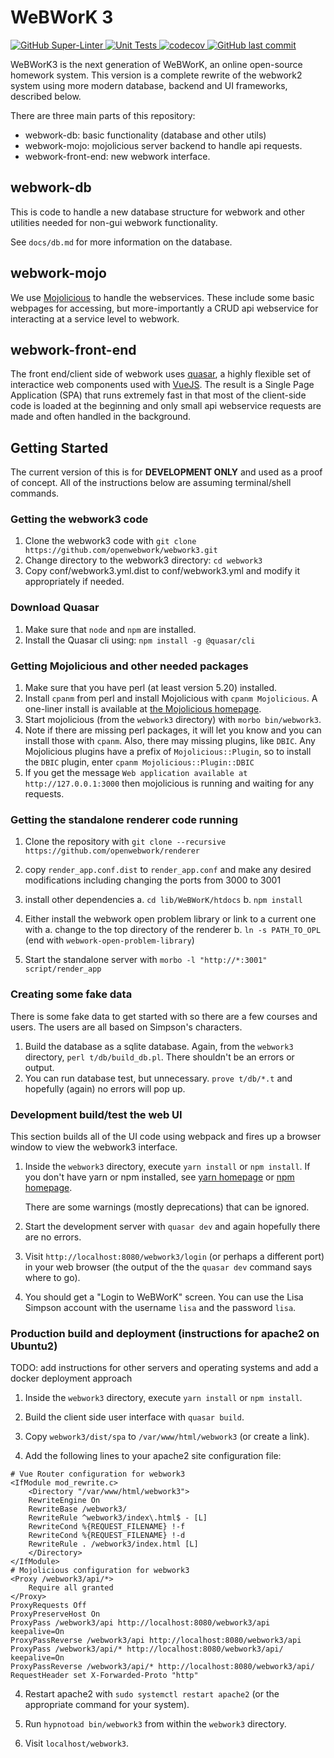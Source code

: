 # WeBWorK 3

[![GitHub Super-Linter](https://github.com/openwebwork/webwork3/workflows/Lint%20Code%20Base/badge.svg)
   ](https://github.com/openwebwork/webwork3/actions/workflows/linter.yml)
[![Unit Tests](https://github.com/openwebwork/webwork3/actions/workflows/unit-tests.yml/badge.svg)
   ](https://github.com/openwebwork/webwork3/actions/workflows/unit-tests.yml)
[![codecov](https://codecov.io/gh/openwebwork/webwork3/branch/main/graph/badge.svg?token=1XBWNRC9AB)
   ](https://codecov.io/gh/openwebwork/webwork3)
[![GitHub last commit](https://img.shields.io/github/last-commit/openwebwork/webwork3)
   ](https://github.com/openwebwork/webwork3/commits/main)

WeBWorK3 is the next generation of WeBWorK, an online open-source homework system.  This version is a complete rewrite
of the webwork2 system using more modern database, backend and UI frameworks, described below.

There are three main parts of this repository:

* webwork-db: basic functionality (database and other utils)
* webwork-mojo: mojolicious server backend to handle api requests.
* webwork-front-end: new webwork interface.

## webwork-db

This is code to handle a new database structure for webwork and
other utilities needed for non-gui webwork functionality.

See `docs/db.md` for more information on the database.

## webwork-mojo

We use [Mojolicious](http://mojolicious.org) to handle the webservices.  These include some basic webpages for
accessing, but more-importantly a CRUD api webservice for interacting at a service level to webwork.

## webwork-front-end

The front end/client side of webwork uses [quasar](http://quasar.dev), a highly flexible set of interactice web
components used with [VueJS](http://v3.vuejs.org).  The result is a Single Page Application (SPA) that runs extremely
fast in that most of the client-side code is loaded at the beginning and only small api webservice requests are made and
often handled in the background.

## Getting Started

The current version of this is for **DEVELOPMENT ONLY** and used as a proof of concept.  All of the instructions below
are assuming terminal/shell commands.

### Getting the webwork3 code

1. Clone the webwork3 code with `git clone https://github.com/openwebwork/webwork3.git`
2. Change directory to the webwork3 directory: `cd webwork3`
3. Copy conf/webwork3.yml.dist to conf/webwork3.yml and modify it appropriately if needed.

### Download Quasar

1. Make sure that `node` and `npm` are installed.
2. Install the Quasar cli using: `npm install -g @quasar/cli`

### Getting Mojolicious and other needed packages

1. Make sure that you have perl (at least version 5.20) installed.
2. Install `cpanm` from perl and install Mojolicious with `cpanm Mojolicious`.
   A one-liner install is available at [the Mojolicious homepage](https://mojolicious.org/).
3. Start mojolicious (from the `webwork3` directory) with `morbo bin/webwork3`.
4. Note if there are missing perl packages, it will let you know and you can install those with `cpanm`.
   Also, there may missing plugins, like `DBIC`.  Any Mojolicious plugins have a prefix of `Mojolicious::Plugin`, so to
   install the `DBIC` plugin, enter `cpanm Mojolicious::Plugin::DBIC`
5. If you get the message `Web application available at http://127.0.0.1:3000` then mojolicious is running and waiting
   for any requests.

### Getting the standalone renderer code running

1. Clone the repository with `git clone --recursive https://github.com/openwebwork/renderer`

2. copy `render_app.conf.dist` to `render_app.conf` and make any desired modifications including changing the ports
from 3000 to 3001

3. install other dependencies
   a. `cd lib/WeBWorK/htdocs`
   b. `npm install`

4. Either install the webwork open problem library or link to a current one with
   a. change to the top directory of the renderer
   b. `ln -s PATH_TO_OPL` (end with `webwork-open-problem-library`)

5. Start the standalone server with `morbo -l "http://*:3001" script/render_app`


### Creating some fake data

There is some fake data to get started with so there are a few courses and users.  The users are all based on Simpson's
characters.

1. Build the database as a sqlite database.  Again, from the `webwork3` directory, `perl t/db/build_db.pl`.  There
   shouldn't be an errors or output.
2. You can run database test, but unnecessary.  `prove t/db/*.t` and hopefully (again) no errors will pop up.

### Development build/test the web UI

This section builds all of the UI code using webpack and fires up a browser window to view the webwork3 interface.

1. Inside the `webwork3` directory, execute `yarn install` or `npm install`.  If you don't have yarn or npm installed,
   see [yarn homepage](https://yarnpkg.com/) or [npm homepage](https://docs.npmjs.com/).

   There are some warnings (mostly deprecations) that can be ignored.

2. Start the development server with `quasar dev` and again hopefully there are no errors.

3. Visit `http://localhost:8080/webwork3/login` (or perhaps a different port) in your web browser (the output of the
   the `quasar dev` command says where to go).

4. You should get a "Login to WeBWorK" screen.  You can use the Lisa Simpson account with the username `lisa` and the
   password `lisa`.

### Production build and deployment (instructions for apache2 on Ubuntu2)

TODO: add instructions for other servers and operating systems and add a docker deployment approach

1. Inside the `webwork3` directory, execute `yarn install` or `npm install`.

2. Build the client side user interface with `quasar build`.

3. Copy `webwork3/dist/spa` to `/var/www/html/webwork3` (or create a link).

4. Add the following lines to your apache2 site configuration file:

```apacheconf
# Vue Router configuration for webwork3
<IfModule mod_rewrite.c>
    <Directory "/var/www/html/webwork3">
    RewriteEngine On
    RewriteBase /webwork3/
    RewriteRule ^webwork3/index\.html$ - [L]
    RewriteCond %{REQUEST_FILENAME} !-f
    RewriteCond %{REQUEST_FILENAME} !-d
    RewriteRule . /webwork3/index.html [L]
    </Directory>
</IfModule>
# Mojolicious configuration for webwork3
<Proxy /webwork3/api/*>
    Require all granted
</Proxy>
ProxyRequests Off
ProxyPreserveHost On
ProxyPass /webwork3/api http://localhost:8080/webwork3/api keepalive=On
ProxyPassReverse /webwork3/api http://localhost:8080/webwork3/api
ProxyPass /webwork3/api/* http://localhost:8080/webwork3/api/ keepalive=On
ProxyPassReverse /webwork3/api/* http://localhost:8080/webwork3/api/
RequestHeader set X-Forwarded-Proto "http"
```

4. Restart apache2 with `sudo systemctl restart apache2` (or the appropriate command for your system).

5. Run `hypnotoad bin/webwork3` from within the `webwork3` directory.

6. Visit `localhost/webwork3`.
